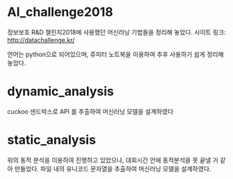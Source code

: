 # AI_challenge2018

정보보호 R&D 챌린지2018에 사용했던 머신러닝 기법들을 정리해 놓았다.
사이트 링크: http://datachallenge.kr/


언어는 python으로 되어있으며, 쥬피터 노트북을 이용하여 추후 사용하기 쉽게 정리해 놓았다.




# dynamic_analysis
cuckoo 샌드박스로 API 를 추출하여 머신러닝 모델을 설계하였다


# static_analysis
위의 동적 분석을 이용하여 진행하고 있었으나, 대회시간 안에 동적분석을 못 끝낼 거 같아 만들었다.
파일 내의 유니코드 문자열을 추출하여 머신러닝 모델을 설계하였다.
